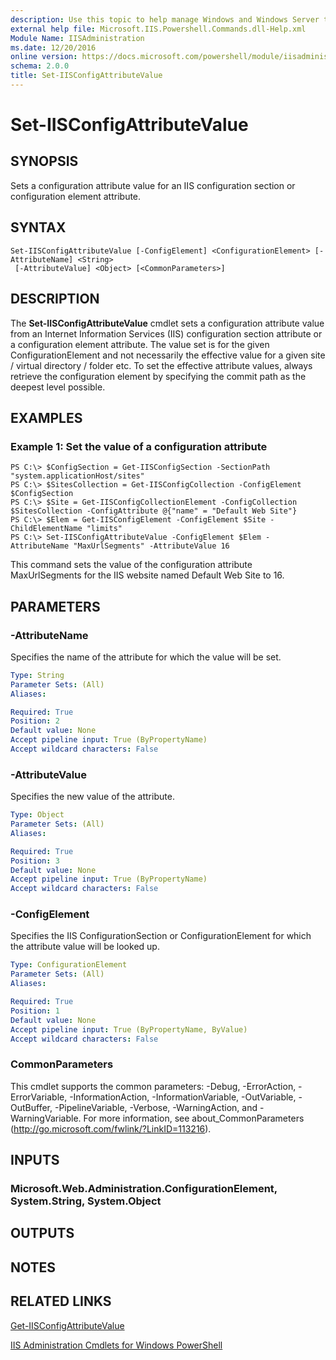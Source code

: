 ```yaml
---
description: Use this topic to help manage Windows and Windows Server technologies with Windows PowerShell.
external help file: Microsoft.IIS.Powershell.Commands.dll-Help.xml
Module Name: IISAdministration
ms.date: 12/20/2016
online version: https://docs.microsoft.com/powershell/module/iisadministration/set-iisconfigattributevalue?view=windowsserver2022-ps&wt.mc_id=ps-gethelp
schema: 2.0.0
title: Set-IISConfigAttributeValue
---
```


# Set-IISConfigAttributeValue

## SYNOPSIS
Sets a configuration attribute value for an IIS configuration section or configuration element attribute.

## SYNTAX

```
Set-IISConfigAttributeValue [-ConfigElement] <ConfigurationElement> [-AttributeName] <String>
 [-AttributeValue] <Object> [<CommonParameters>]
```

## DESCRIPTION
The **Set-IISConfigAttributeValue** cmdlet sets a configuration attribute value from an Internet Information Services (IIS) configuration section attribute or a configuration element attribute.
The value set is for the given ConfigurationElement and not necessarily the effective value for a given site / virtual directory / folder etc.
To set the effective attribute values, always retrieve the configuration element by specifying the commit path as the deepest level possible.

## EXAMPLES

### Example 1: Set the value of a configuration attribute
```
PS C:\> $ConfigSection = Get-IISConfigSection -SectionPath "system.applicationHost/sites"
PS C:\> $SitesCollection = Get-IISConfigCollection -ConfigElement $ConfigSection
PS C:\> $Site = Get-IISConfigCollectionElement -ConfigCollection $SitesCollection -ConfigAttribute @{"name" = "Default Web Site"}
PS C:\> $Elem = Get-IISConfigElement -ConfigElement $Site -ChildElementName "limits"
PS C:\> Set-IISConfigAttributeValue -ConfigElement $Elem -AttributeName "MaxUrlSegments" -AttributeValue 16
```

This command sets the value of the configuration attribute MaxUrlSegments for the IIS website named Default Web Site to 16.

## PARAMETERS

### -AttributeName
Specifies the name of the attribute for which the value will be set.

```yaml
Type: String
Parameter Sets: (All)
Aliases: 

Required: True
Position: 2
Default value: None
Accept pipeline input: True (ByPropertyName)
Accept wildcard characters: False
```

### -AttributeValue
Specifies the new value of the attribute.

```yaml
Type: Object
Parameter Sets: (All)
Aliases: 

Required: True
Position: 3
Default value: None
Accept pipeline input: True (ByPropertyName)
Accept wildcard characters: False
```

### -ConfigElement
Specifies the IIS ConfigurationSection or ConfigurationElement for which the attribute value will be looked up.

```yaml
Type: ConfigurationElement
Parameter Sets: (All)
Aliases: 

Required: True
Position: 1
Default value: None
Accept pipeline input: True (ByPropertyName, ByValue)
Accept wildcard characters: False
```

### CommonParameters
This cmdlet supports the common parameters: -Debug, -ErrorAction, -ErrorVariable, -InformationAction, -InformationVariable, -OutVariable, -OutBuffer, -PipelineVariable, -Verbose, -WarningAction, and -WarningVariable. For more information, see about_CommonParameters (http://go.microsoft.com/fwlink/?LinkID=113216).

## INPUTS

### Microsoft.Web.Administration.ConfigurationElement, System.String, System.Object

## OUTPUTS

## NOTES

## RELATED LINKS

[Get-IISConfigAttributeValue](./Get-IISConfigAttributeValue.md)

[IIS Administration Cmdlets for Windows PowerShell](./iisadministration.md)

